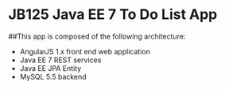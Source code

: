 # JB125 Java EE 7 To Do List App

##This app is composed of the following architecture:
* AngularJS 1.x front end web application
* Java EE 7 REST services
* Java EE JPA Entity
* MySQL 5.5 backend

